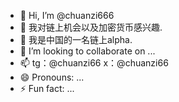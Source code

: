 - 👋 Hi, I’m @chuanzi666
- 👀 我对链上机会以及加密货币感兴趣.
- 🌱 我是中国的一名链上alpha.
- 💞️ I’m looking to collaborate on ...
- 📫 tg：@chuanzi66 x：@chuanzi66
- 😄 Pronouns: ...
- ⚡ Fun fact: ...

<!---
chuanzi666/chuanzi666 is a ✨ special ✨ repository because its `README.md` (this file) appears on your GitHub profile.
You can click the Preview link to take a look at your changes.
--->
